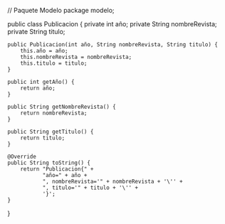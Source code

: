 // Paquete Modelo
package modelo;

public class Publicacion {
    private int año;
    private String nombreRevista;
    private String titulo;

    public Publicacion(int año, String nombreRevista, String titulo) {
        this.año = año;
        this.nombreRevista = nombreRevista;
        this.titulo = titulo;
    }

    public int getAño() {
        return año;
    }

    public String getNombreRevista() {
        return nombreRevista;
    }

    public String getTitulo() {
        return titulo;
    }

    @Override
    public String toString() {
        return "Publicacion{" +
               "año=" + año +
               ", nombreRevista='" + nombreRevista + '\'' +
               ", titulo='" + titulo + '\'' +
               '}';
    }
}
